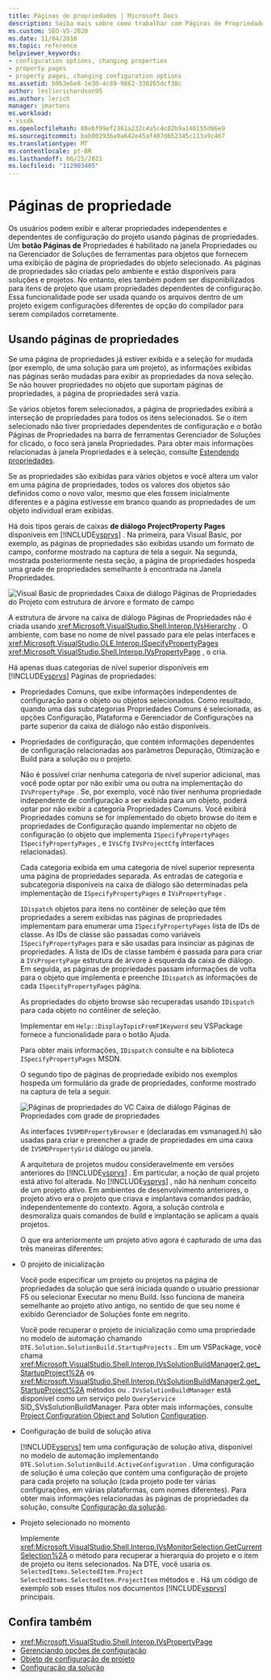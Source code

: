 ```yaml
---
title: Páginas de propriedades | Microsoft Docs
description: Saiba mais sobre como trabalhar com Páginas de Propriedades para o novo tipo de projeto no SDK do Visual Studio, que permite aos usuários exibir e alterar as propriedades do projeto.
ms.custom: SEO-VS-2020
ms.date: 11/04/2016
ms.topic: reference
helpviewer_keywords:
- configuration options, changing properties
- property pages
- property pages, changing configuration options
ms.assetid: b9b3e6e8-1e30-4c89-9862-330265dcf38c
author: leslierichardson95
ms.author: lerich
manager: jmartens
ms.workload:
- vssdk
ms.openlocfilehash: 88ebf99ef2361a232c4a5c4c02b9a140155d66e9
ms.sourcegitcommit: bab002936a9a642e45af407d652345c113a9c467
ms.translationtype: MT
ms.contentlocale: pt-BR
ms.lasthandoff: 06/25/2021
ms.locfileid: "112903405"
---
```

# <a name="property-pages"></a>Páginas de propriedade
Os usuários podem exibir e alterar propriedades independentes e dependentes de configuração do projeto usando páginas de propriedades. Um **botão Páginas de** Propriedades  é habilitado na janela Propriedades ou na Gerenciador de Soluções de ferramentas para objetos que fornecem uma exibição de página de propriedades do objeto selecionado. As páginas de propriedades são criadas pelo ambiente e estão disponíveis para soluções e projetos. No entanto, eles também podem ser disponibilizados para itens de projeto que usam propriedades dependentes de configuração. Essa funcionalidade pode ser usada quando os arquivos dentro de um projeto exigem configurações diferentes de opção do compilador para serem compilados corretamente.

## <a name="using-property-pages"></a>Usando páginas de propriedades
 Se uma página de propriedades já estiver exibida e a seleção for mudada (por exemplo, de uma solução para um projeto), as informações exibidas nas páginas serão mudadas para exibir as propriedades da nova seleção. Se não houver propriedades no objeto que suportam páginas de propriedades, a página de propriedades será vazia.

 Se vários objetos forem selecionados, a página de propriedades exibirá a interseção de propriedades para todos os itens selecionados. Se o item selecionado não tiver propriedades  dependentes de configuração e o botão Páginas de Propriedades na barra de ferramentas Gerenciador de Soluções for clicado, o foco será janela Propriedades. Para obter mais informações relacionadas à janela Propriedades e à seleção, consulte [Estendendo propriedades](../../extensibility/internals/extending-properties.md).

 Se as propriedades são exibidas para vários objetos e você altera um valor em uma página de propriedades, todos os valores dos objetos são definidos como o novo valor, mesmo que eles fossem inicialmente diferentes e a página estivesse em branco quando as propriedades de um objeto individual eram exibidas.

 Há dois tipos gerais de caixas **de diálogo ProjectProperty Pages** disponíveis em [!INCLUDE[vsprvs](../../code-quality/includes/vsprvs_md.md)] . Na primeira, para Visual Basic, por exemplo, as páginas de propriedades são exibidas usando um formato de campo, conforme mostrado na captura de tela a seguir. Na segunda, mostrada posteriormente nesta seção, a página de propriedades hospeda uma grade de propriedades semelhante à encontrada na Janela Propriedades.

 ![Visual Basic de propriedades](../../extensibility/internals/media/vsvbproppages.gif "vsVBPropPages") Caixa de diálogo Páginas de Propriedades do Projeto com estrutura de árvore e formato de campo

 A estrutura de árvore na caixa de diálogo Páginas de Propriedades não é criada usando <xref:Microsoft.VisualStudio.Shell.Interop.IVsHierarchy> . O ambiente, com base no nome de nível passado para ele pelas interfaces e <xref:Microsoft.VisualStudio.OLE.Interop.ISpecifyPropertyPages> <xref:Microsoft.VisualStudio.Shell.Interop.IVsPropertyPage> , o cria.

 Há apenas duas categorias de nível superior disponíveis em [!INCLUDE[vsprvs](../../code-quality/includes/vsprvs_md.md)] Páginas de propriedades:

- Propriedades Comuns, que exibe informações independentes de configuração para o objeto ou objetos selecionados. Como resultado, quando uma das subcategorias Propriedades Comuns é selecionada, as opções Configuração, Plataforma e Gerenciador de Configurações na parte superior da caixa de diálogo não estão disponíveis.

- Propriedades de configuração, que contém informações dependentes de configuração relacionadas aos parâmetros Depuração, Otimização e Build para a solução ou o projeto.

  Não é possível criar nenhuma categoria de nível superior adicional, mas você pode optar por não exibir uma ou outra na implementação do `IVsPropertyPage` . Se, por exemplo, você não tiver nenhuma propriedade independente de configuração a ser exibida para um objeto, poderá optar por não exibir a categoria Propriedades Comuns. Você exibirá Propriedades comuns se for implementado do objeto browse do item e propriedades de Configuração quando implementar no objeto de configuração (o objeto que implementa `ISpecifyPropertyPages` `ISpecifyPropertyPages` , e `IVsCfg` `IVsProjectCfg` interfaces relacionadas).

  Cada categoria exibida em uma categoria de nível superior representa uma página de propriedades separada. As entradas de categoria e subcategoria disponíveis na caixa de diálogo são determinadas pela implementação de `ISpecifyPropertyPages` e `IVsPropertyPage` .

  `IDispatch` objetos para itens no contêiner de seleção que têm propriedades a serem exibidas nas páginas de propriedades implementam para enumerar uma `ISpecifyPropertyPages` lista de IDs de classe. As IDs de classe são passadas como variáveis `ISpecifyPropertyPages` para e são usadas para insinciar as páginas de propriedades. A lista de IDs de classe também é passada para para criar a `IVsPropertyPage` estrutura de árvore à esquerda da caixa de diálogo. Em seguida, as páginas de propriedades passam informações de volta para o objeto que implementa e preenche `IDispatch` as informações de cada `ISpecifyPropertyPages` página.

  As propriedades do objeto browse são recuperadas usando `IDispatch` para cada objeto no contêiner de seleção.

  Implementar em `Help::DisplayTopicFromF1Keyword` seu VSPackage fornece a funcionalidade para o botão Ajuda.

  Para obter mais informações, `IDispatch` consulte e na biblioteca `ISpecifyPropertyPages` MSDN.

  O segundo tipo de páginas de propriedade exibido nos exemplos hospeda um formulário da grade de propriedades, conforme mostrado na captura de tela a seguir.

  ![Páginas de propriedades do VC](../../extensibility/internals/media/vsvcproppages.gif "vsVCPropPages") Caixa de diálogo Páginas de Propriedades com grade de propriedades

  As interfaces `IVSMDPropertyBrowser` e (declaradas em vsmanaged.h) são usadas para criar e preencher a grade de propriedades em uma caixa de `IVSMDPropertyGrid` diálogo ou janela.

  A arquitetura de projetos mudou consideravelmente em versões anteriores do [!INCLUDE[vsprvs](../../code-quality/includes/vsprvs_md.md)] . Em particular, a noção de qual projeto está ativo foi alterada. No [!INCLUDE[vsprvs](../../code-quality/includes/vsprvs_md.md)] , não há nenhum conceito de um projeto ativo. Em ambientes de desenvolvimento anteriores, o projeto ativo era o projeto que criava e implantava comandos padrão, independentemente do contexto. Agora, a solução controla e desmoraliza quais comandos de build e implantação se aplicam a quais projetos.

  O que era anteriormente um projeto ativo agora é capturado de uma das três maneiras diferentes:

- O projeto de inicialização

   Você pode especificar um projeto ou projetos na página de propriedades da solução que será iniciada quando o usuário pressionar F5 ou selecionar Executar no menu Build. Isso funciona de maneira semelhante ao projeto ativo antigo, no sentido de que seu nome é exibido Gerenciador de Soluções fonte em negrito.

   Você pode recuperar o projeto de inicialização como uma propriedade no modelo de automação chamando `DTE.Solution.SolutionBuild.StartupProjects` . Em um VSPackage, você chama <xref:Microsoft.VisualStudio.Shell.Interop.IVsSolutionBuildManager2.get_StartupProject%2A> os <xref:Microsoft.VisualStudio.Shell.Interop.IVsSolutionBuildManager2.get_StartupProject%2A> métodos ou . `IVsSolutionBuildManager` está disponível como um serviço pelo `QueryService` SID_SVsSolutionBuildManager. Para obter mais informações, consulte [Project Configuration Object and](../../extensibility/internals/project-configuration-object.md) Solution [Configuration](../../extensibility/internals/solution-configuration.md).

- Configuração de build de solução ativa

   [!INCLUDE[vsprvs](../../code-quality/includes/vsprvs_md.md)] tem uma configuração de solução ativa, disponível no modelo de automação implementando `DTE.Solution.SolutionBuild.ActiveConfiguration` . Uma configuração de solução é uma coleção que contém uma configuração de projeto para cada projeto na solução (cada projeto pode ter várias configurações, em várias plataformas, com nomes diferentes). Para obter mais informações relacionadas às páginas de propriedades da solução, consulte [Configuração da solução](../../extensibility/internals/solution-configuration.md).

- Projeto selecionado no momento

   Implemente <xref:Microsoft.VisualStudio.Shell.Interop.IVsMonitorSelection.GetCurrentSelection%2A> o método para recuperar a hierarquia do projeto e o item de projeto ou itens selecionados. Na DTE, você usaria os `SelectedItems.SelectedItem.Project` `SelectedItems.SelectedItem.ProjectItem` métodos e . Há um código de exemplo sob esses títulos nos documentos [!INCLUDE[vsprvs](../../code-quality/includes/vsprvs_md.md)] principais.

## <a name="see-also"></a>Confira também
- <xref:Microsoft.VisualStudio.Shell.Interop.IVsPropertyPage>
- [Gerenciando opções de configuração](../../extensibility/internals/managing-configuration-options.md)
- [Objeto de configuração de projeto](../../extensibility/internals/project-configuration-object.md)
- [Configuração da solução](../../extensibility/internals/solution-configuration.md)
